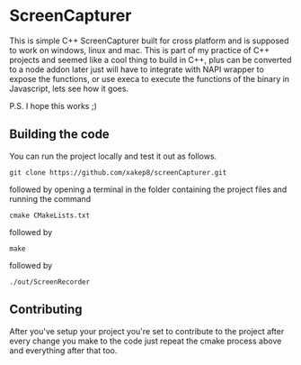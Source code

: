 # ScreenCapturer
This is simple C++ ScreenCapturer built for cross platform and is supposed to work on windows, linux and mac. This is part of my practice of C++ projects and seemed like a cool thing to build in C++, plus can be converted to a node addon later just will have to integrate with NAPI wrapper to expose the functions, or use execa to execute the functions of the binary in Javascript, lets see how it goes.

P.S. I hope this works ;)

## Building the code
You can run the project locally and test it out as follows.

`git clone https://github.com/xakep8/screenCapturer.git`

followed by opening a terminal in the folder containing the project files and running the command

`cmake CMakeLists.txt`

followed by

`make`

followed by

`./out/ScreenRecorder`

## Contributing
After you've setup your project you're set to contribute to the project after every change you make to the code just repeat the cmake process above and everything after that too.
